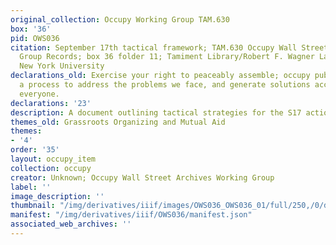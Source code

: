 ```yaml
---
original_collection: Occupy Working Group TAM.630
box: '36'
pid: OWS036
citation: September 17th tactical framework; TAM.630 Occupy Wall Street Archives Working
  Group Records; box 36 folder 11; Tamiment Library/Robert F. Wagner Labor Archives,
  New York University
declarations_old: Exercise your right to peaceably assemble; occupy public space;  create
  a process to address the problems we face, and generate solutions accessible to
  everyone.
declarations: '23'
description: A document outlining tactical strategies for the S17 actions
themes_old: Grassroots Organizing and Mutual Aid
themes:
- '4'
order: '35'
layout: occupy_item
collection: occupy
creator: Unknown; Occupy Wall Street Archives Working Group
label: ''
image_description: ''
thumbnail: "/img/derivatives/iiif/images/OWS036_OWS036_01/full/250,/0/default.jpg"
manifest: "/img/derivatives/iiif/OWS036/manifest.json"
associated_web_archives: ''
---
```

